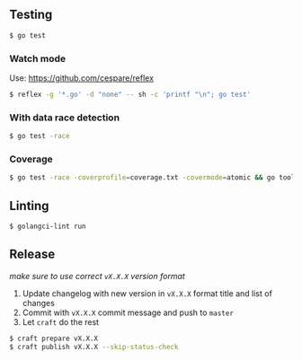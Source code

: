 ## Testing

```bash
$ go test
```

### Watch mode

Use: https://github.com/cespare/reflex

```bash
$ reflex -g '*.go' -d "none" -- sh -c 'printf "\n"; go test'
```

### With data race detection

```bash
$ go test -race
```

### Coverage
```bash
$ go test -race -coverprofile=coverage.txt -covermode=atomic && go tool cover -html coverage.txt
```

## Linting

```bash
$ golangci-lint run
```

## Release

_make sure to use correct `vX.X.X` version format_

1. Update changelog with new version in `vX.X.X` format title and list of changes
2. Commit with `vX.X.X` commit message and push to `master`
3. Let `craft` do the rest

```bash
$ craft prepare vX.X.X
$ craft publish vX.X.X --skip-status-check
```